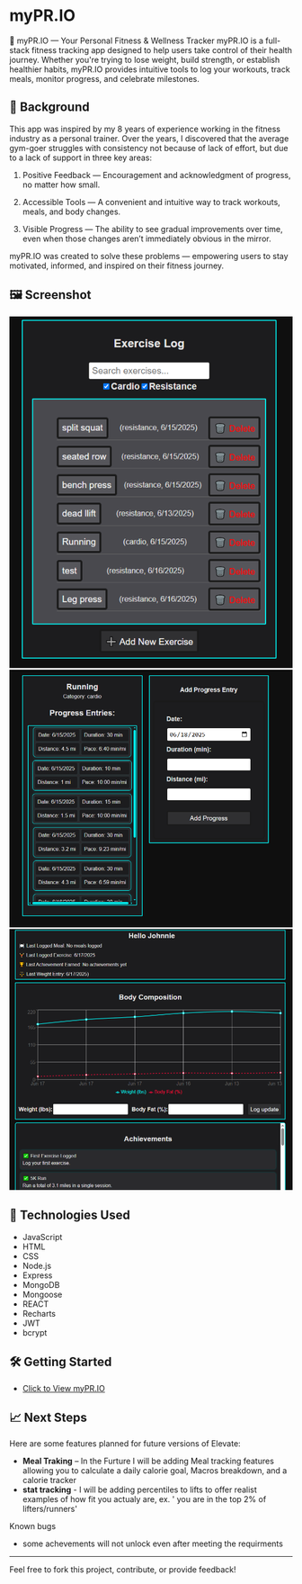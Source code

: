# myPR.IO

💪 myPR.IO — Your Personal Fitness & Wellness Tracker
myPR.IO is a full-stack fitness tracking app designed to help users take control of their health journey. Whether you're trying to lose weight, build strength, or establish healthier habits, myPR.IO provides intuitive tools to log your workouts, track meals, monitor progress, and celebrate milestones.

## 🧠 Background

This app was inspired by my 8 years of experience working in the fitness industry as a personal trainer. Over the years, I discovered that the average gym-goer struggles with consistency not because of lack of effort, but due to a lack of support in three key areas:

1. Positive Feedback — Encouragement and acknowledgment of progress, no matter how small.

2. Accessible Tools — A convenient and intuitive way to track workouts, meals, and body changes.

3. Visible Progress — The ability to see gradual improvements over time, even when those changes aren’t immediately obvious in the mirror.

myPR.IO was created to solve these problems — empowering users to stay motivated, informed, and inspired on their fitness journey.

## 🖼️ Screenshot


![Excercise page](frontend/public/1.PNG)
![Progress Page](frontend/public/2.PNG)
![Home Page](frontend/public/Capture.PNG)

## 🚀 Technologies Used

- JavaScript
- HTML
- CSS
- Node.js
- Express
- MongoDB
- Mongoose
- REACT
- Recharts
- JWT
- bcrypt

## 🛠️ Getting Started

- [Click to View myPR.IO](https://mypr-io-app-9ccd9373ea98.herokuapp.com/)



## 📈 Next Steps

Here are some features planned for future versions of Elevate:

- **Meal Traking** – In the Furture I will be adding Meal tracking features allowing you to calculate a daily calorie goal, Macros breakdown, and a calorie tracker
- **stat tracking** - I will be adding percentiles to lifts to offer realist examples of how fit you actualy are, ex. ' you are in the top 2% of lifters/runners'



Known bugs
- some achevements will not unlock even after meeting the requirments

---

Feel free to fork this project, contribute, or provide feedback!

